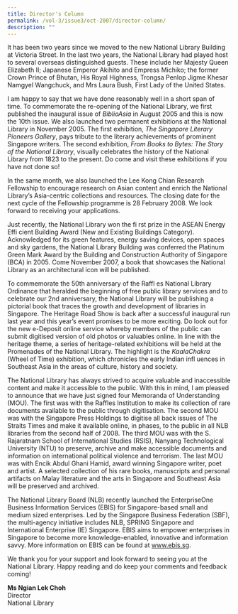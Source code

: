 ```yaml
---
title: Director's Column
permalink: /vol-3/issue3/oct-2007/director-column/
description: ""
---
```

It has been two years since we moved to the new National Library Building at Victoria Street. In the last two years, the National Library had played host to several overseas distinguished guests. These include her Majesty Queen Elizabeth II; Japanese Emperor Akihito and Empress Michiko; the former Crown Prince of Bhutan, His Royal Highness, Trongsa Penlop Jigme Khesar Namgyel Wangchuck, and Mrs Laura Bush, First Lady of the United States.

I am happy to say that we have done reasonably well in a short span of time. To commemorate the re-opening of the National Library, we first published the inaugural issue of *BiblioAsia* in August 2005 and this is now the 10th issue. We also launched two permanent exhibitions at the National Library in November 2005. The first exhibition, *The Singapore Literary Pioneers Gallery*, pays tribute to the literary achievements of prominent Singapore writers. The second exhibition, *From Books to Bytes: The Story of the National Library*, visually celebrates the history of the National Library from 1823 to the present. Do come and visit these exhibitions if you have not done so!

In the same month, we also launched the Lee Kong Chian Research Fellowship to encourage research on Asian content and enrich the National Library’s Asia-centric collections and resources. The closing date for the next cycle of the Fellowship programme is 28 February 2008. We look forward to receiving your applications.

Just recently, the National Library won the fi rst prize in the ASEAN Energy Effi cient Building Award (New and Existing Buildings Category). Acknowledged for its green features, energy saving devices, open spaces and sky gardens, the National Library Building was conferred the Platinum Green Mark Award by the Building and Construction Authority of Singapore (BCA) in 2005. Come November 2007, a book that showcases the National Library as an architectural icon will be published.

To commemorate the 50th anniversary of the Raffl es National Library Ordinance that heralded the beginning of free public library services and to celebrate our 2nd anniversary, the National Library will be publishing a pictorial book that traces the growth and development of libraries in Singapore. The Heritage Road Show is back after a successful inaugural run last year and this year’s event promises to be more exciting. Do look out for the new e-Deposit online service whereby members of the public can submit digitised version of old photos or valuables online. In line with the heritage theme, a series of heritage-related exhibitions will be held at the Promenades of the National Library. The highlight is the *KaalaChakra* (Wheel of Time) exhibition, which chronicles the early Indian infl uences in Southeast Asia in the areas of culture, history and society.

The National Library has always strived to acquire valuable and inaccessible content and make it accessible to the public. With this in mind, I am pleased to announce that we have just signed four Memoranda of Understanding (MOU). The first was with the Raffles Institution to make its collection of rare documents available to the public through digitisation. The second MOU was with the Singapore Press Holdings to digitise all back issues of The Straits Times and make it available online, in phases, to the public in all NLB libraries from the second half of 2008. The third MOU was with the S. Rajaratnam School of International Studies (RSIS), Nanyang Technological University (NTU) to preserve, archive and make accessible documents and information on international political violence and terrorism. The last MOU was with Encik Abdul Ghani Hamid, award winning Singapore writer, poet and artist. A selected collection of his rare books, manuscripts and personal artifacts on Malay literature and the arts in Singapore and Southeast Asia will be preserved and 
archived.

The National Library Board (NLB) recently launched the EnterpriseOne Business Information Services (EBIS) for Singapore-based small and medium sized enterprises. Led by the Singapore Business Federation (SBF), the multi-agency initiative includes NLB, SPRING Singapore and International Enterprise (IE) Singapore. EBIS aims to empower enterprises in Singapore to become more knowledge-enabled, innovative and information savvy. More information on EBIS can be found at www.ebis.sg.

We thank you for your support and look forward to seeing you at the National Library. Happy reading and do keep your comments and feedback coming!

 <b>Ms Ngian Lek Choh </b><br> Director<br> National Library